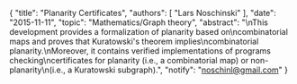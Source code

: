 {
    "title": "Planarity Certificates",
    "authors": [
        "Lars Noschinski"
    ],
    "date": "2015-11-11",
    "topic": "Mathematics/Graph theory",
    "abstract": "\nThis development provides a formalization of planarity based on\ncombinatorial maps and proves that Kuratowski's theorem implies\ncombinatorial planarity.\nMoreover, it contains verified implementations of programs checking\ncertificates for planarity (i.e., a combinatorial map) or non-planarity\n(i.e., a Kuratowski subgraph).",
    "notify": "noschinl@gmail.com"
}